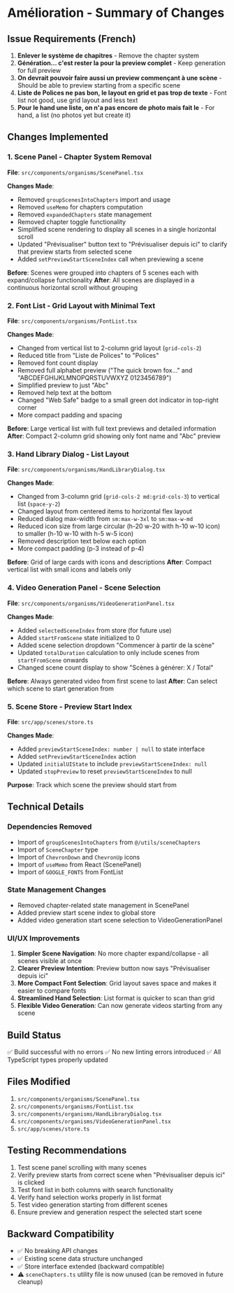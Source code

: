 # Amélioration - Summary of Changes

## Issue Requirements (French)
1. **Enlever le système de chapitres** - Remove the chapter system
2. **Génération... c'est rester la pour la preview complet** - Keep generation for full preview
3. **On devrait pouvoir faire aussi un preview commençant à une scène** - Should be able to preview starting from a specific scene
4. **Liste de Polices ne pas bon, le layout en grid et pas trop de texte** - Font list not good, use grid layout and less text
5. **Pour le hand une liste, on n'a pas encore de photo mais fait le** - For hand, a list (no photos yet but create it)

## Changes Implemented

### 1. Scene Panel - Chapter System Removal
**File**: `src/components/organisms/ScenePanel.tsx`

**Changes Made**:
- Removed `groupScenesIntoChapters` import and usage
- Removed `useMemo` for chapters computation
- Removed `expandedChapters` state management
- Removed chapter toggle functionality
- Simplified scene rendering to display all scenes in a single horizontal scroll
- Updated "Prévisualiser" button text to "Prévisualiser depuis ici" to clarify that preview starts from selected scene
- Added `setPreviewStartSceneIndex` call when previewing a scene

**Before**: Scenes were grouped into chapters of 5 scenes each with expand/collapse functionality
**After**: All scenes are displayed in a continuous horizontal scroll without grouping

### 2. Font List - Grid Layout with Minimal Text
**File**: `src/components/organisms/FontList.tsx`

**Changes Made**:
- Changed from vertical list to 2-column grid layout (`grid-cols-2`)
- Reduced title from "Liste de Polices" to "Polices"
- Removed font count display
- Removed full alphabet preview ("The quick brown fox..." and "ABCDEFGHIJKLMNOPQRSTUVWXYZ 0123456789")
- Simplified preview to just "Abc"
- Removed help text at the bottom
- Changed "Web Safe" badge to a small green dot indicator in top-right corner
- More compact padding and spacing

**Before**: Large vertical list with full text previews and detailed information
**After**: Compact 2-column grid showing only font name and "Abc" preview

### 3. Hand Library Dialog - List Layout
**File**: `src/components/organisms/HandLibraryDialog.tsx`

**Changes Made**:
- Changed from 3-column grid (`grid-cols-2 md:grid-cols-3`) to vertical list (`space-y-2`)
- Changed layout from centered items to horizontal flex layout
- Reduced dialog max-width from `sm:max-w-3xl` to `sm:max-w-md`
- Reduced icon size from large circular (h-20 w-20 with h-10 w-10 icon) to smaller (h-10 w-10 with h-5 w-5 icon)
- Removed description text below each option
- More compact padding (p-3 instead of p-4)

**Before**: Grid of large cards with icons and descriptions
**After**: Compact vertical list with small icons and labels only

### 4. Video Generation Panel - Scene Selection
**File**: `src/components/organisms/VideoGenerationPanel.tsx`

**Changes Made**:
- Added `selectedSceneIndex` from store (for future use)
- Added `startFromScene` state initialized to 0
- Added scene selection dropdown "Commencer à partir de la scène"
- Updated `totalDuration` calculation to only include scenes from `startFromScene` onwards
- Changed scene count display to show "Scènes à générer: X / Total"

**Before**: Always generated video from first scene to last
**After**: Can select which scene to start generation from

### 5. Scene Store - Preview Start Index
**File**: `src/app/scenes/store.ts`

**Changes Made**:
- Added `previewStartSceneIndex: number | null` to state interface
- Added `setPreviewStartSceneIndex` action
- Updated `initialUIState` to include `previewStartSceneIndex: null`
- Updated `stopPreview` to reset `previewStartSceneIndex` to null

**Purpose**: Track which scene the preview should start from

## Technical Details

### Dependencies Removed
- Import of `groupScenesIntoChapters` from `@/utils/sceneChapters`
- Import of `SceneChapter` type
- Import of `ChevronDown` and `ChevronUp` icons
- Import of `useMemo` from React (ScenePanel)
- Import of `GOOGLE_FONTS` from FontList

### State Management Changes
- Removed chapter-related state management in ScenePanel
- Added preview start scene index to global store
- Added video generation start scene selection to VideoGenerationPanel

### UI/UX Improvements
1. **Simpler Scene Navigation**: No more chapter expand/collapse - all scenes visible at once
2. **Clearer Preview Intention**: Preview button now says "Prévisualiser depuis ici"
3. **More Compact Font Selection**: Grid layout saves space and makes it easier to compare fonts
4. **Streamlined Hand Selection**: List format is quicker to scan than grid
5. **Flexible Video Generation**: Can now generate videos starting from any scene

## Build Status
✅ Build successful with no errors
✅ No new linting errors introduced
✅ All TypeScript types properly updated

## Files Modified
1. `src/components/organisms/ScenePanel.tsx`
2. `src/components/organisms/FontList.tsx`
3. `src/components/organisms/HandLibraryDialog.tsx`
4. `src/components/organisms/VideoGenerationPanel.tsx`
5. `src/app/scenes/store.ts`

## Testing Recommendations
1. Test scene panel scrolling with many scenes
2. Verify preview starts from correct scene when "Prévisualiser depuis ici" is clicked
3. Test font list in both columns with search functionality
4. Verify hand selection works properly in list format
5. Test video generation starting from different scenes
6. Ensure preview and generation respect the selected start scene

## Backward Compatibility
- ✅ No breaking API changes
- ✅ Existing scene data structure unchanged
- ✅ Store interface extended (backward compatible)
- ⚠️ `sceneChapters.ts` utility file is now unused (can be removed in future cleanup)
